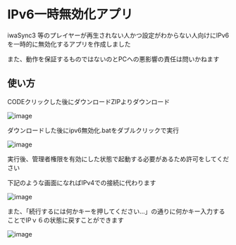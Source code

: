 # IPv6一時無効化アプリ
iwaSync3 等のプレイヤーが再生されない人かつ設定がわからない人向けにIPv6を一時的に無効化するアプリを作成しました

また、動作を保証するものではないのとPCへの悪影響の責任は問いかねます

## 使い方
CODEクリックした後にダウンロードZIPよりダウンロード

![image](https://github.com/user-attachments/assets/3c0f6d4d-a24c-41ac-9603-758a7d54b201)


ダウンロードした後にipv6無効化.batをダブルクリックで実行

![image](https://github.com/user-attachments/assets/8b9b1616-17e4-48cb-913d-e9ebdbac1901)

実行後、管理者権限を有効にした状態で起動する必要があるため許可をしてください

下記のような画面になればIPv4での接続に代わります

![image](https://github.com/user-attachments/assets/a5a81a84-5f37-43c7-a1a2-99e36c4e30d5)



また、「続行するには何かキーを押してください...」の通りに何かキー入力することでIPｖ６の状態に戻すことができます

![image](https://github.com/user-attachments/assets/513c2bd0-a281-48f4-84b3-20ea1de961a3)
